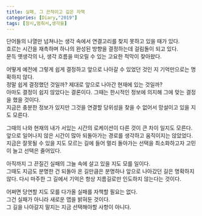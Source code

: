 ```yaml
---
title: 실패, 그 끈적이고 깊은 자책
categories: [Diary,"2019"]
tags: [잠시,멈춰서,생각을]
---
```


단어들의 나열만 넘쳐나는 생각 속에서 연결고리를 찾지 못하고 있을 때가 있다.     
흐르는 시간을 재촉하며 하나의 완성된 방향을 결정하는데 걸림돌이 되고 있다.      
문득 옛생각의 나, 생각 흐름을 떠오릴 수 있는 고요한 적막이 찾아왔다.    

어떻게 예전에 그렇게 쉽게 결정하고 앞으로 나아갈 수 있었던 것인 지 기억만으로는 명확하지 않다.  
정말 쉽게 결정했던 것일까? 제대로 앞으로 나아간 현재에 있는 것일까?     
아마도 결정이 쉽지 않았다는 결론이다. 그때는 한시적인 정보에 의지해 그에 맞는 결정을 했을 것이다.   
지금은 충분한 정보가 있지만 그것을 연결할 당위성을 찾을 수 없어서 망설이고 있을 지도 모른다.    

그때의 나와 현재의 내가 서있는 시간의 로케이션이 다른 것이 큰 차이 일지도 모른다.   
앞으로 일어나지 않은 시간이 많아 되돌아가는 경로를 생각하고 움직이지는 않았었다.    
지금은 잘못될 수 있을 지도 모르는 길에 들어 멀리 돌아가는 선택을 최소화하고자 고민이 늘고 선택은 줄어있다.  

아직까지 그 끈질긴 실패의 그늘 속에 살고 있을 지도 모를 일이다.     
그때도 지금도 분명한 건 되돌아 온 길만큼은 분명하나 앞으로 나아갔던 길은 명확하지 않다. 
다시 마주한 그 길에서 기억은 항상 지름길로만 인도하지 않는다는 것이다.  

어쩌면 당연할 지도 모를 다가올 실패를 자책할 필요는 없다.   
그건 실패가 아니라 새로운 맵을 밝혀둔 것이다.   
그 길을 나아갈지 말지는 지금 선택해야할 사항이 아니다.  
